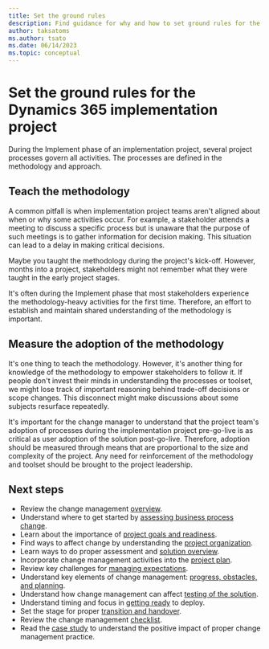 ```yaml
---
title: Set the ground rules
description: Find guidance for why and how to set ground rules for the Dynamics 365 implementation project.
author: taksatoms
ms.author: tsato
ms.date: 06/14/2023
ms.topic: conceptual
---
```


# Set the ground rules for the Dynamics 365 implementation project

During the Implement phase of an implementation project, several project processes govern all activities. The processes are defined in the methodology and approach.

## Teach the methodology

A common pitfall is when implementation project teams aren't aligned about when or why some activities occur. For example, a stakeholder attends a meeting to discuss a specific process but is unaware that the purpose of such meetings is to gather information for decision making. This situation can lead to a delay in making critical decisions.

Maybe you taught the methodology during the project's kick-off. However, months into a project, stakeholders might not remember what they were taught in the early project stages.

It's often during the Implement phase that most stakeholders experience the methodology-heavy activities for the first time. Therefore, an effort to establish and maintain shared understanding of the methodology is important.

## Measure the adoption of the methodology

It's one thing to teach the methodology. However, it's another thing for knowledge of the methodology to empower stakeholders to follow it. If people don't invest their minds in understanding the processes or toolset, we might lose track of important reasoning behind trade-off decisions or scope changes. This disconnect might make discussions about some subjects resurface repeatedly.

It's important for the change manager to understand that the project team's adoption of processes during the implementation project pre-go-live is as critical as user adoption of the solution post-go-live. Therefore, adoption should be measured through means that are proportional to the size and complexity of the project. Any need for reinforcement of the methodology and toolset should be brought to the project leadership.

## Next steps

- Review the change management [overview](change-management.md).
- Understand where to get started by [assessing business process change](change-management-assessing-business-process-change.md).
- Learn about the importance of [project goals and readiness](change-management-project-goals-readiness.md).
- Find ways to affect change by understanding the [project organization](change-management-project-organization.md).
- Learn ways to do proper assessment and [solution overview](change-management-solution-overiew.md).
- Incorporate change management activities into the [project plan](change-management-project-plan.md).
- Review key challenges for [managing expectations](change-management-manage-expectations.md).
- Understand key elements of change management: [progress, obstacles, and planning](change-management-progress-obstacles-planning.md).
- Understand how change management can affect [testing of the solution](change-management-test-solution.md).
- Understand timing and focus in [getting ready](change-management-get-ready.md) to deploy.
- Set the stage for proper [transition and handover](change-management-transition-handover.md).
- Review the change management [checklist](change-management-checklist.md).
- Read the [case study](change-management-case-study.md) to understand the positive impact of proper change management practice.
